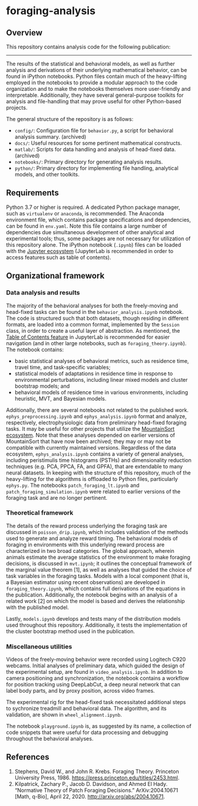 # foraging-analysis
## Overview
This repository contains analysis code for the following publication:

___________

The results of the statistical and behavioral models, as well as further analysis and derivations of their underlying mathematical behavior, can be found in iPython notebooks. Python files contain much of the heavy-lifting employed in the notebooks to provide a modular approach to the code organization and to make the notebooks themselves more user-friendly and interpretable. Additionally, they have several general-purpose toolkits for analysis and file-handling that may prove useful for other Python-based projects. 

The general structure of the repository is as follows:

- `config/`: Configuration file for `behavior.py`, a script for behavioral analysis summary. (archived)
- `docs/`: Useful resources for some pertinent mathematical constructs.
- `matlab/`: Scripts for data handling and analysis of head-fixed data. (archived)
- `notebooks/`: Primary directory for generating analysis results.
- `python/`: Primary directory for implementing file handling, analytical models, and other toolkits.

## Requirements
Python 3.7 or higher is required. A dedicated Python package manager, such as `virtualenv` or `anaconda`, is recommended. The Anaconda environment file, which contains package specifications and dependencies, can be found in `env.yaml`. Note this file contains a large number of dependencies due simultaneous development of other analytical and experimental tools; thus, some packages are not necessary for utilization of this repository alone. The iPython notebook (`.ipynb`) files can be loaded with the [Jupyter ecosystem](https://jupyter.org) (JupyterLab is recommended in order to access features such as table of contents). 

## Organizational framework
### Data analysis and results
The majority of the behavioral analyses for both the freely-moving and head-fixed tasks can be found in the `behavior_analysis.ipynb` notebook. The code is structured such that both datasets, though residing in different formats, are loaded into a common format, implemented by the `Session` class, in order to create a useful layer of abstraction. As mentioned, the [Table of Contents feature](https://jupyterlab.readthedocs.io/en/stable/user/toc.html) in JupyterLab is recommended for easier navigation (and in other large notebooks, such as `foraging_theory.ipynb`). The notebook contains:
- basic statistical analyses of behavioral metrics, such as residence time, travel time, and task-specific variables;
- statistical models of adaptations in residence time in response to environmental perturbations, including linear mixed models and cluster bootstrap models; and
- behavioral models of residence time in various environments, including heuristic, MVT, and Bayesian models.

Additionally, there are several notebooks not related to the published work. `ephys_preprocessing.ipynb` and `ephys_analysis.ipynb` format and analyze, respectively, electrophysiologic data from preliminary head-fixed foraging tasks. It may be useful for other projects that utilize the [MountainSort ecosystem](https://github.com/flatironinstitute/mountainsort). Note that these analyses depended on earlier versions of MountainSort that have now been archived; they may or may not be compatible with currently maintained versions. Regardless of the data ecosystem, `ephys_analysis.ipynb` contains a variety of general analyses, including peristimulis time histograms (PSTHs) and dimensionality reduction techniques (e.g. PCA, PPCA, FA, and GPFA), that are extendable to many neural datasets. In keeping with the structure of this repository, much of the heavy-lifting for the algorithms is offloaded to Python files, particularly `ephys.py`. The notebooks `patch_foraging_lt.ipynb` and `patch_foraging_simulation.ipynb` were related to earlier versions of the foraging task and are no longer pertinent.

### Theoretical framework
The details of the reward process underlying the foraging task are discussed in `poisson_drip.ipynb`, which includes validation of the methods used to generate and analyze reward timing. The behavioral models of foraging in environments with this underlying reward process are characterized in two broad categories. The global approach, wherein animals estimate the average statistics of the environment to make foraging decisions, is discussed in `mvt.ipynb`; it outlines the conceptual framework of the marginal value theorem [1], as well as analyses that guided the choice of task variables in the foraging tasks. Models with a local component (that is, a Bayesian estimator using recent observations) are developed in `foraging_theory.ipynb`, which contains full derivations of the equations in the publication. Additionally, the notebook begins with an analysis of a related work [2] on which the model is based and derives the relationship with the published model.

Lastly, `models.ipynb` develops and tests many of the distribution models used throughout this repository. Additionally, it tests the implementation of the cluster bootstrap method used in the publication.

### Miscellaneous utilities
Videos of the freely-moving behavior were recorded using Logitech C920 webcams. Initial analyses of preliminary data, which guided the design of the experimental setup, are found in `video_analysis.ipynb`. In addition to camera positioning and synchronization, the notebook contains a workflow for position tracking using DeepLabCut, a deep neural network that can label body parts, and by proxy position, across video frames.

The experimental rig for the head-fixed task necessitated additional steps to sychronize treadmill and behavioral data. The algorithm, and its validation, are shown in `wheel_alignment.ipynb`.

The notebook `playground.ipynb` is, as suggested by its name, a collection of code snippets that were useful for data processing and debugging throughout the behavioral analyses.

## References
1. Stephens, David W., and John R. Krebs. Foraging Theory. Princeton University Press, 1986. https://press.princeton.edu/titles/2453.html.
2. Kilpatrick, Zachary P., Jacob D. Davidson, and Ahmed El Hady. “Normative Theory of Patch Foraging Decisions.” ArXiv:2004.10671 [Math, q-Bio], April 22, 2020. http://arxiv.org/abs/2004.10671.
